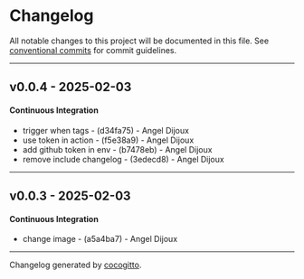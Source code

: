 # Changelog
All notable changes to this project will be documented in this file. See [conventional commits](https://www.conventionalcommits.org/) for commit guidelines.

- - -
## v0.0.4 - 2025-02-03
#### Continuous Integration
- trigger when tags - (d34fa75) - Angel Dijoux
- use token in action - (f5e38a9) - Angel Dijoux
- add github token in env - (b7478eb) - Angel Dijoux
- remove include changelog - (3edecd8) - Angel Dijoux

- - -

## v0.0.3 - 2025-02-03
#### Continuous Integration
- change image - (a5a4ba7) - Angel Dijoux

- - -

Changelog generated by [cocogitto](https://github.com/cocogitto/cocogitto).
